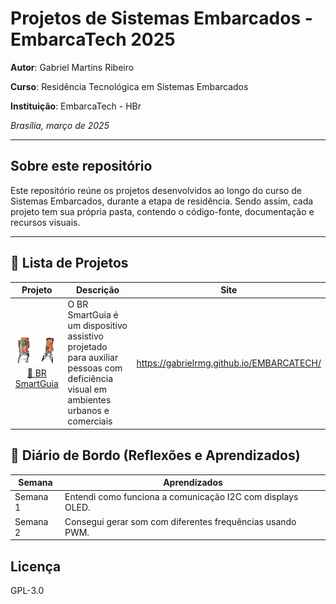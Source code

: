 # Projetos de Sistemas Embarcados - EmbarcaTech 2025

**Autor**: Gabriel Martins Ribeiro

**Curso**: Residência Tecnológica em Sistemas Embarcados

**Instituição**: EmbarcaTech - HBr

*Brasília, março de 2025*

---

## Sobre este repositório

Este repositório reúne os projetos desenvolvidos ao longo do curso de Sistemas Embarcados, durante a etapa de residência. Sendo assim, cada projeto tem sua própria pasta, contendo o código-fonte, documentação e recursos visuais.

---

## 📂 Lista de Projetos

| Projeto | Descrição | Site |
|---------|-----------| ---- |
| <center><img src="assets/img/br_smartguia.png" alt="BR SmartGuia" width="120"/><br>[🛒 BR SmartGuia](https://github.com/Gabrielrmg/gabriel_martins_ribeiro_embarcatech_HBr_2025/tree/main/projects/BR%20Smart%20Guia)</center> | O BR SmartGuia é um dispositivo assistivo projetado para auxiliar pessoas com deficiência visual em ambientes urbanos e comerciais | https://gabrielrmg.github.io/EMBARCATECH/ |

## 📝 Diário de Bordo (Reflexões e Aprendizados)

| Semana     | Aprendizados |
|------------|--------------|
| Semana 1   | Entendi como funciona a comunicação I2C com displays OLED. |
| Semana 2   | Consegui gerar som com diferentes frequências usando PWM. |


## Licença
GPL-3.0
